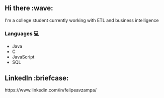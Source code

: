 <h2>Hi there :wave:</h2>
I'm a college student currently working with ETL and business intelligence

### Languages :computer:
- Java
- C
- JavaScript
- SQL
<h2>LinkedIn :briefcase:</h2>
https://www.linkedin.com/in/felipeavzampa/
<!--
**felipezampa/felipezampa** is a ✨ _special_ ✨ repository because its `README.md` (this file) appears on your GitHub profile.

Here are some ideas to get you started:

-  I’m currently working on ...
- 🌱 I’m currently learning ...
- 👯 I’m looking to collaborate on ...
- 🤔 I’m looking for help with ...
- 💬 Ask me about ...
- 📫 How to reach me: ...
- 😄 Pronouns: ...
- ⚡ Fun fact: ...
-->
